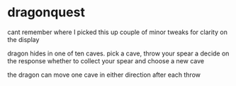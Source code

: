 # dragonquest
cant remember where I picked this up
couple of minor tweaks for clarity on the display

dragon hides in one of ten caves.
pick a cave, throw your spear a decide on the response
whether to collect your spear and choose a new cave

the dragon can move one cave in either direction after each throw
